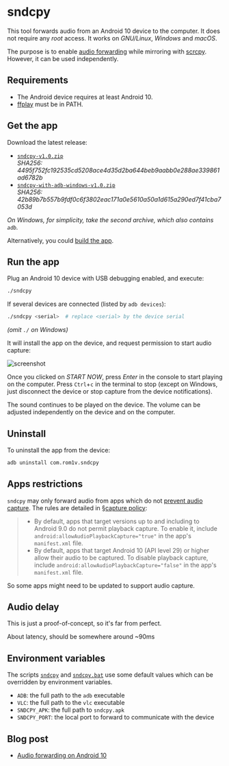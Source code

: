 # sndcpy

This tool forwards audio from an Android 10 device to the computer. It does not
require any _root_ access. It works on _GNU/Linux_, _Windows_ and _macOS_.

The purpose is to enable [audio forwarding][issue14] while mirroring with
[scrcpy]. However, it can be used independently.

[issue14]: https://github.com/Genymobile/scrcpy/issues/14
[scrcpy]: https://github.com/Genymobile/scrcpy


## Requirements

 - The Android device requires at least Android 10.
 - [ffplay] must be in PATH.

[ffplay]: https://ffmpeg.org/download.html


## Get the app

Download the latest release:

 - [`sndcpy-v1.0.zip`][release]  
   _SHA256: 4495f752fc192535cd5208ace4d35d2ba644beb9aabb0e288ae339861ad6782b_
 - [`sndcpy-with-adb-windows-v1.0.zip`][release-adb]  
   _SHA256: 42b89b7b557b9fdf0c6f3802eac171a0e5610a50a1d615a290ed7f41cba7053d_

_On Windows, for simplicity, take the second archive, which also contains
`adb`._

[release]: https://github.com/rom1v/sndcpy/releases/download/v1.0/sndcpy-v1.0.zip
[release-adb]: https://github.com/rom1v/sndcpy/releases/download/v1.0/sndcpy-with-adb-windows-v1.0.zip

Alternatively, you could [build the app][BUILD].

[BUILD]: BUILD.md

## Run the app

Plug an Android 10 device with USB debugging enabled, and execute:

```bash
./sndcpy
```

If several devices are connected (listed by `adb devices`):

```bash
./sndcpy <serial>  # replace <serial> by the device serial
```

_(omit `./` on Windows)_

It will install the app on the device, and request permission to start audio
capture:

![screenshot](assets/request.png)

Once you clicked on _START NOW_, press _Enter_ in the console to start playing
on the computer. Press `Ctrl`+`c` in the terminal to stop (except on Windows,
just disconnect the device or stop capture from the device notifications).

The sound continues to be played on the device. The volume can be adjusted
independently on the device and on the computer.

## Uninstall

To uninstall the app from the device:

```bash
adb uninstall com.rom1v.sndcpy
```

## Apps restrictions

`sndcpy` may only forward audio from apps which do not [prevent audio
capture][allow]. The rules are detailed in [§capture policy][rules]:

> - By default, apps that target versions up to and including to Android 9.0 do
>   not permit playback capture. To enable it, include
>   `android:allowAudioPlaybackCapture="true"` in the app's `manifest.xml` file.
> - By default, apps that target Android 10 (API level 29) or higher allow their
>   audio to be captured. To disable playback capture, include
>   `android:allowAudioPlaybackCapture="false"` in the app's `manifest.xml`
>   file.

So some apps might need to be updated to support audio capture.

[allow]: https://developer.android.com/guide/topics/media/playback-capture#allowing_playback_capture
[rules]: https://developer.android.com/guide/topics/media/playback-capture#capture_policy

## Audio delay

This is just a proof-of-concept, so it's far from perfect.

About latency, should be somewhere around ~90ms

## Environment variables

The scripts [`sndcpy`](sndcpy) and [`sndcpy.bat`](sndcpy.bat) use some default
values which can be overridden by environment variables.

 - `ADB`: the full path to the `adb` executable
 - `VLC`: the full path to the `vlc` executable
 - `SNDCPY_APK`: the full path to `sndcpy.apk`
 - `SNDCPY_PORT`: the local port to forward to communicate with the device


## Blog post

 - [Audio forwarding on Android 10][blogpost]

[blogpost]: https://blog.rom1v.com/2020/06/audio-forwarding-on-android-10/
